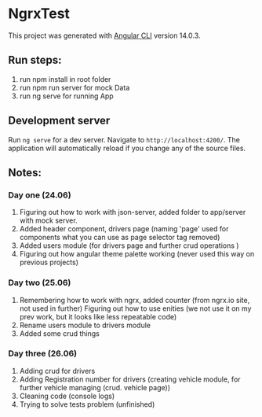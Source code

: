 # NgrxTest

This project was generated with [Angular CLI](https://github.com/angular/angular-cli) version 14.0.3.

## Run steps:
1) run npm install in root folder
2) run npm run server for mock Data
3) run ng serve for running App

## Development server

Run `ng serve` for a dev server. Navigate to `http://localhost:4200/`. The application will automatically reload if you change any of the source files.


## Notes:
### Day one (24.06)
1) Figuring out how to work with json-server, added folder to app/server with mock server.
2) Added header component, drivers page (naming 'page' used for components what you can use as page
selector tag removed)
3) Added users module (for drivers page and further crud operations )
4) Figuring out how angular theme palette working (never used this way on previous projects)
 
### Day two (25.06)
1) Remembering how to work with ngrx, added counter (from ngrx.io site, not used in further)
Figuring out how to use enities (we not use it on my prev work, but it looks like less repeatable code)
2) Rename users module to drivers module 
3) Added some crud things 

### Day three (26.06)
1) Adding crud for drivers
2) Adding Registration number for drivers (creating vehicle module,
for further vehicle managing (crud. vehicle page))
3) Cleaning code (console logs)
4) Trying to solve tests problem (unfinished)
